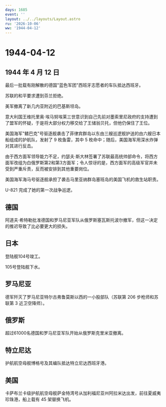 ```yaml
---
days: 1685
event: ''
layout: ../../layouts/Layout.astro
ru: '2026-10-06'
ww: '1944-04-12'
---
```


# 1944-04-12

## 1944 年 4 月 12 日

最后一批载有刚解散的德国"蓝色军团"西班牙志愿者的车队抵达西班牙。

苏联的和平要求遭到芬兰拒绝。

美军撤离了新几内亚附近的巴基斯坦岛。

意大利国王维托里奥·埃马努埃莱三世意识到自己先前对墨索里尼政府的支持遭到了盟军的怀疑，于是将大部分权力移交给了王储翁贝托，但他仍保住了王位。

美国海军"鳍巴克"号驱逐舰袭击了菲律宾群岛以东由三艘巡逻舰护送的由六艘日本船组成的护航队，发射了
9 枚鱼雷，其中 5 枚命中；随后，美国海军用深水炸弹对其进行反击。

由于西方面军领导能力不足，约瑟夫·斯大林签署了苏联最高统帅部命令，将西方面军改组为白俄罗斯第2和第3方面军；令人惊讶的是，西方面军的高级军官并未受到严重斥责，反而被安排到其他重要岗位。

美国海军海马号驱逐舰承担了袭击马里亚纳群岛塞班岛的美国飞机的救生站职责。

U-821 完成了她的第一次战争巡逻。

## 德国

阿道夫·希特勒批准德国和罗马尼亚军队从俄罗斯塞瓦斯托波尔撤军，但这一决定的推迟导致了比必要更大的损失。

## 日本

登陆舰104号竣工。

105号登陆舰下水。

## 罗马尼亚

德军歼灭了罗马尼亚特尔古弗鲁莫斯以西的一小股部队（苏联第 206
步枪师和苏联第 3 近卫空降师）。

## 俄罗斯

超过61000名德国和罗马尼亚军队开始从俄罗斯克里米亚撤离。

## 特立尼达

护航航空母舰博格号及其编队抵达特立尼达西班牙港。

## 美国

卡萨布兰卡级护航航空母舰萨金特湾号从加利福尼亚州阿拉米达出发，前往夏威夷珍珠港，船上载有
45 架替换飞机。
